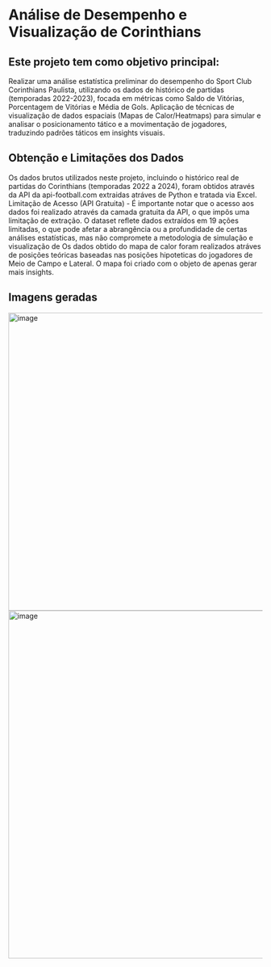 # Análise de Desempenho e Visualização de Corinthians

## Este projeto tem como objetivo principal:
Realizar uma análise estatística preliminar do desempenho do Sport Club Corinthians Paulista, utilizando os dados de histórico de partidas (temporadas 2022-2023), focada em métricas como Saldo de Vitórias, Porcentagem de Vitórias e Média de Gols. Aplicação de técnicas de visualização de dados espaciais (Mapas de Calor/Heatmaps) para simular e analisar o posicionamento tático e a movimentação de jogadores, traduzindo padrões táticos em insights visuais.

## Obtenção e Limitações dos Dados
Os dados brutos utilizados neste projeto, incluindo o histórico real de partidas do Corinthians (temporadas 2022 a 2024), foram obtidos através da API da api-football.com extraidas atráves de Python e tratada via Excel. 
Limitação de Acesso (API Gratuita) - É importante notar que o acesso aos dados foi realizado através da camada gratuita da API, o que impôs uma limitação de extração. O dataset reflete dados extraídos em 19 ações limitadas, o que pode afetar a abrangência ou a profundidade de certas análises estatísticas, mas não compromete a metodologia de simulação e visualização de Os dados obtido do mapa de calor foram realizados atráves de posições teóricas baseadas nas posições hipoteticas do jogadores de Meio de Campo e Lateral. O mapa foi criado com o objeto de apenas gerar mais insights. 

## Imagens geradas
<img width="1187" height="590" alt="image" src="https://github.com/user-attachments/assets/9be3d2d1-af6a-4bae-8145-4c18e07fffc4" />
<img width="925" height="689" alt="image" src="https://github.com/user-attachments/assets/8027db4b-ccb1-4240-90bc-067e9dccfb0b" />
